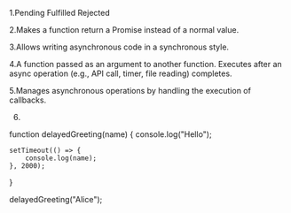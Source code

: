 1.Pending
 Fulfilled
 Rejected
 
2.Makes a function return a Promise instead of a normal value.

3.Allows writing asynchronous code in a synchronous style.

4.A function passed as an argument to another function. Executes after an async operation (e.g., API call, timer, file reading) completes.

5.Manages asynchronous operations by handling the execution of callbacks.

6.
function delayedGreeting(name) {
    console.log("Hello"); 

    setTimeout(() => {
        console.log(name); 
    }, 2000);
}

delayedGreeting("Alice");
